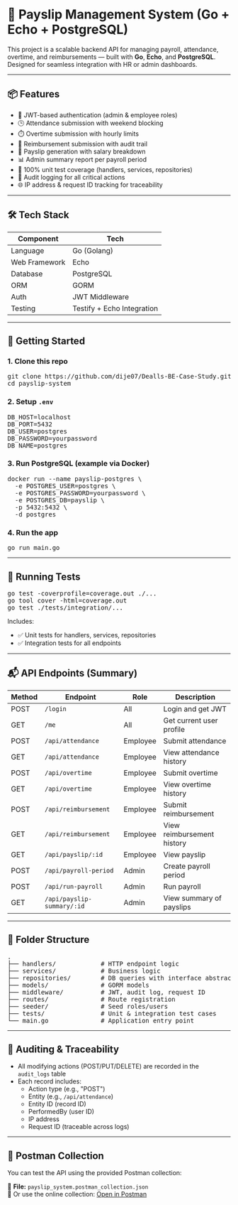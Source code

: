# 🧾 Payslip Management System (Go + Echo + PostgreSQL)

This project is a scalable backend API for managing payroll, attendance, overtime, and reimbursements — built with **Go**, **Echo**, and **PostgreSQL**. Designed for seamless integration with HR or admin dashboards.

---

## 📦 Features

- 🔐 JWT-based authentication (admin & employee roles)
- 🕒 Attendance submission with weekend blocking
- ⏱️ Overtime submission with hourly limits
- 💸 Reimbursement submission with audit trail
- 📄 Payslip generation with salary breakdown
- 📊 Admin summary report per payroll period
- 🧪 100% unit test coverage (handlers, services, repositories)
- 🧾 Audit logging for all critical actions
- 🌐 IP address & request ID tracking for traceability

---

## 🛠️ Tech Stack

| Component        | Tech                         |
|------------------|------------------------------|
| Language         | Go (Golang)                  |
| Web Framework    | Echo                         |
| Database         | PostgreSQL                   |
| ORM              | GORM                         |
| Auth             | JWT Middleware               |
| Testing          | Testify + Echo Integration   |

---

## 🚀 Getting Started

### 1. Clone this repo

<pre>
git clone https://github.com/dije07/Dealls-BE-Case-Study.git
cd payslip-system
</pre>

### 2. Setup `.env`

<pre>
DB_HOST=localhost
DB_PORT=5432
DB_USER=postgres
DB_PASSWORD=yourpassword
DB_NAME=postgres
</pre>

### 3. Run PostgreSQL (example via Docker)

<pre>
docker run --name payslip-postgres \
  -e POSTGRES_USER=postgres \
  -e POSTGRES_PASSWORD=yourpassword \
  -e POSTGRES_DB=payslip \
  -p 5432:5432 \
  -d postgres
</pre>

### 4. Run the app

<pre>
go run main.go
</pre>

---

## 🧪 Running Tests

<pre>
go test -coverprofile=coverage.out ./...
go tool cover -html=coverage.out
go test ./tests/integration/...
</pre>

Includes:

- ✅ Unit tests for handlers, services, repositories
- ✅ Integration tests for all endpoints

---

## 📬 API Endpoints (Summary)

| Method | Endpoint                   | Role     | Description                 |
|--------|----------------------------|----------|-----------------------------|
| POST   | `/login`                   | All      | Login and get JWT           |
| GET    | `/me`                      | All      | Get current user profile    |
| POST   | `/api/attendance`          | Employee | Submit attendance           |
| GET    | `/api/attendance`          | Employee | View attendance history     |
| POST   | `/api/overtime`            | Employee | Submit overtime             |
| GET    | `/api/overtime`            | Employee | View overtime history       |
| POST   | `/api/reimbursement`       | Employee | Submit reimbursement        |
| GET    | `/api/reimbursement`       | Employee | View reimbursement history  |
| GET    | `/api/payslip/:id`         | Employee | View payslip                |
| POST   | `/api/payroll-period`      | Admin    | Create payroll period       |
| POST   | `/api/run-payroll`         | Admin    | Run payroll                 |
| GET    | `/api/payslip-summary/:id` | Admin    | View summary of payslips    |

---

## 📂 Folder Structure

<pre>
.
├── handlers/            # HTTP endpoint logic
├── services/            # Business logic
├── repositories/        # DB queries with interface abstraction
├── models/              # GORM models
├── middleware/          # JWT, audit log, request ID
├── routes/              # Route registration
├── seeder/              # Seed roles/users
├── tests/               # Unit & integration test cases
└── main.go              # Application entry point
</pre>

---

## 🧾 Auditing & Traceability

- All modifying actions (POST/PUT/DELETE) are recorded in the `audit_logs` table
- Each record includes:
  - Action type (e.g., "POST")
  - Entity (e.g., `/api/attendance`)
  - Entity ID (record ID)
  - PerformedBy (user ID)
  - IP address
  - Request ID (traceable across logs)

---

## 📮 Postman Collection

You can test the API using the provided Postman collection:

📁 **File:** `payslip_system.postman_collection.json`  
🔗 Or use the online collection:
[Open in Postman](https://api.postman.com/collections/11930344-397e3b12-b7ed-42a9-b0a3-b67d828673d4?access_key=PMAT-01JXBYRZ6R02HQ69G8BGA8YDBE)
